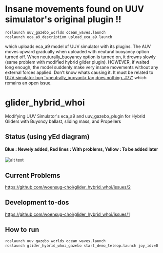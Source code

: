 # Insane movements found on UUV simulator's original plugin !!
```bash
roslaunch uuv_gazebo_worlds ocean_waves.launch
roslaunch eca_a9_description upload_eca_a9.launch
```
which uploads eca_a9 model of UUV simulator with its plugins. The AUV moves upward gradually when uploaded with neutural buoyancy option turned off. When neuturally_buoyancy option is turned on, it drowns slowly (same problem with modified hybrid glider plugin). HOWEVER, if waited long enough, the model suddenly make very insane movements without any external forces applied. Don't know whats causing it. It must be related to [UUV simulator bug '<neutrally_buoyant> tag does nothing. #77'](https://github.com/uuvsimulator/uuv_simulator/issues/77) which remains an open issue.

# glider_hybrid_whoi
Modifying UUV Simulator's eca_a9 and uuv_gazebo_plugin for Hybrid Gliders with Buyoncy ballast, sliding mass, and Propellers


## Status (using yEd diagram)
#### Blue : Newely added,  Red lines : With problems,  Yellow : To be added later
![alt text](https://github.com/woensug-choi/glider_hybrid_whoi/blob/master/DevelopmentDiagram.png?raw=true)

## Current Problems
https://github.com/woensug-choi/glider_hybrid_whoi/issues/2

## Development to-dos
https://github.com/woensug-choi/glider_hybrid_whoi/issues/1

## How to run
```bash
roslaunch uuv_gazebo_worlds ocean_waves.launch
roslaunch glider_hybrid_whoi_gazebo start_demo_teleop.launch joy_id:=0
```
